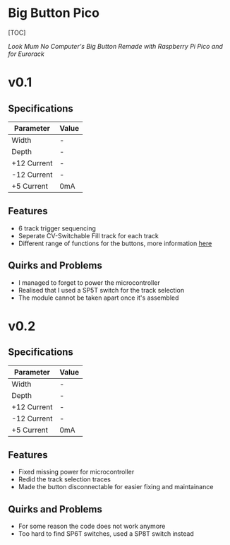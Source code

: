 # Big Button Pico

[TOC]

*Look Mum No Computer's Big Button Remade with Raspberry Pi Pico and for Eurorack*

# v0.1

## Specifications

|Parameter|Value|
|---------|-----|
|Width|-|
|Depth|-|
|+12 Current|-|
|-12 Current|-|
|+5 Current|0mA|

## Features

- 6 track trigger sequencing
- Seperate CV-Switchable Fill track for each track
- Different range of functions for the buttons, more information [here](Manual.md)

## Quirks and Problems

- I managed to forget to power the microcontroller
- Realised that I used a SP5T switch for the track selection
- The module cannot be taken apart once it's assembled

# v0.2

## Specifications

|Parameter|Value|
|---------|-----|
|Width|-|
|Depth|-|
|+12 Current|-|
|-12 Current|-|
|+5 Current|0mA|

## Features

- Fixed missing power for microcontroller
- Redid the track selection traces
- Made the button disconnectable for easier fixing and maintainance

## Quirks and Problems

- For some reason the code does not work anymore
- Too hard to find SP6T switches, used a SP8T switch instead